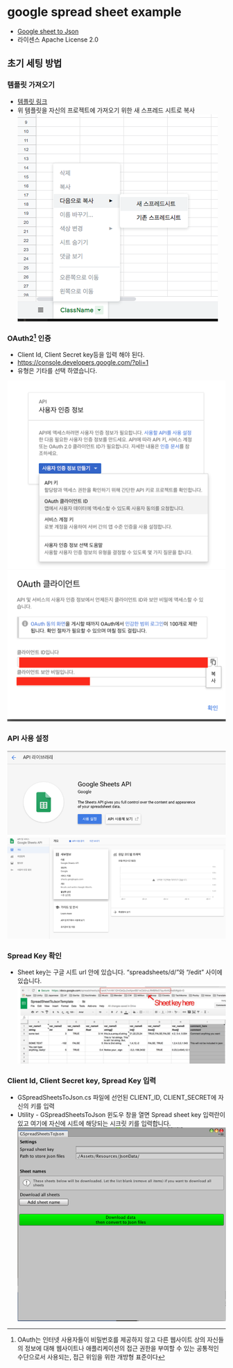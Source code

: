 # google spread sheet example

- [Google sheet to Json](https://assetstore.unity.com/packages/tools/utilities/google-sheet-to-json-90369)
- 라이센스 Apache License 2.0

## 초기 세팅 방법

### 템플릿 가져오기
- [템플릿 링크](https://docs.google.com/spreadsheets/d/1syVgzYdg5YfqwnOfl8l7iLSlTA3-75NdCklQVPcHWw0/edit#gid=0)
- 위 템플릿을 자신의 프로젝트에 가져오기 위한 새 스프레드 시트로 복사
![1](./images/1.png)

### OAuth2[^1] 인증

- Client Id, Client Secret key등을 입력 해야 된다.
- https://console.developers.google.com/?pli=1
- 유형은 기타를 선택 하였습니다.

![2](./images/2.png)
![3](./images/3.png)

### API 사용 설정
![6](./images/6.png)
![7](./images/7.png)

### Spread Key 확인
- Sheet key는 구글 시트 url 안에 있습니다. “spreadsheets/d/”와 “/edit” 사이에 있습니다.
![4](./images/4.png)

### Client Id, Client Secret key, Spread Key 입력
- GSpreadSheetsToJson.cs 파일에 선언된 CLIENT_ID, CLIENT_SECRET에 자신의 키를 입력
- Utility - GSpreadSheetsToJson 윈도우 창을 열면 Spread sheet key 입력란이 있고 여기에 자신에 시트에 해당되는 시크릿 키를 입력합니다.
![5](./images/5.png)

[^1]: OAuth는 인터넷 사용자들이 비밀번호를 제공하지 않고 다른 웹사이트 상의 자신들의 정보에 대해 웹사이트나 애플리케이션의 접근 권한을 부여할 수 있는 공통적인 수단으로서 사용되는, 접근 위임을 위한 개방형 표준이다